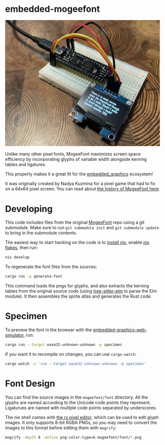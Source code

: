# embedded-mogeefont

![MogeeFont](mogeefont.jpg)

Unlike many other pixel fonts, MogeeFont maximizes screen space efficiency by incorporating glyphs of variable width alongside kerning tables and ligatures.

This property makes it a great fit for the [embedded_graphics](https://github.com/embedded-graphics/embedded-graphics) ecosystem!

It was originally created by Nadya Kuzmina for a pixel game that had to fix on a 64x64 pixel screen. You can read about [the history of MogeeFont here](https://nadyakuzmina.com/story-of-mogeefont.html).

# Developing

This code includes files from the original [MogeeFont](https://github.com/kuzminadya/mogeefont) repo using a git submodule. Make sure to run `git submodule init` and `git submodule update` to bring in the submodule contents.

The easiest way to start hacking on the code is to [install nix](https://nixos.org/download/#download-nix), enable [nix flakes](https://wiki.nixos.org/wiki/Flakes), then run:

```sh
nix develop
```

To regenerate the font files from the sources:

```sh
cargo run -p generate-font
```

This command loads the pngs for glyphs, and also extracts the kerning tables from the original source code (using [tree-sitter-elm](https://github.com/elm-tooling/tree-sitter-elm) to parse the Elm module). It then assembles the sprite atlas and generates the Rust code.

# Specimen

To preview the font in the browser with the [embedded-graphics-web-simulator](https://github.com/rahul-thakoor/embedded-graphics-web-simulator), run:

```sh
cargo run --target wasm32-unknown-unknown -p specimen
```

If you want it to recompile on changes, you can use `cargo-watch`:

```sh
cargo watch -x 'run --target wasm32-unknown-unknown -p specimen'
```

# Font Design

You can find the source images in the `mogeefont/font` directory. All the glyphs are named according to the Unicode code points they represent. Ligaturues are named with mulitple code points separated by underscores.

The nix shell comes with [the rx pixel editor](https://rx.cloudhead.io), which can be used to edit glyph images. It only supports 8-bit RGBA PNGs, so you may need to convert the images to this format before editing them with `mogrify`:

```sh
mogrify -depth 8 -define png:color-type=6 mogeefont/font/*.png
```
